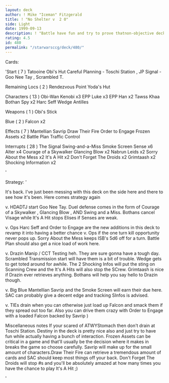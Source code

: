 ```yaml
---
layout: deck
author: ! Mike "Iceman" Fitzgerald
title: ! "No Shelter v  2 0"
side: Light
date: 1999-09-13
description: ! "Battle have fun and try to prove thatnon-objective decks when done rightare still viable."
rating: 4.5
id: 480
permalink: "/starwarsccg/deck/480/"
---
```

Cards: 

'Start  ( 7 )
Tatooine  Obi's Hut
Careful Planning - Toschi Station , JP
Signal - Goo Nee Tay , Scrambled T.

Remaining Locs  ( 2 )
Rendezvous Point
Yoda's Hut

Characters  ( 13 )
Obi-Wan Kenobi x3
EPP Luke x3
EPP Han x2
Tawss Khaa
Bothan Spy x2
Harc Seff
Wedge Antilles

Weapons  ( 1 )
Obi's Stick

Blue  ( 2 )
Falcon x2

Effects  ( 7 )
Mantellian Savrip
Draw Their Fire
Order to Engage
Frozen Assets x2
Battle Plan
Traffic Control

Interrupts  ( 28 )
The Signal
Swing-and-a-Miss
Smoke Screen
Sense x6
Alter x4
Courage of a Skywalker
Glancing Blow x2
Nabrun Leids x2
Sorry About the Mess x2
It's A Hit x2
Don't Forget The Droids x2
Grimtaash x2
Shocking Information x2


'

Strategy: '

It's back. I've just been messing with this deck
on the side here and there to see how it's been.
Here comes strategy again 

v. HDADTJ  start Goo Nee Tay. Duel defense comes
in the form of Courage of a Skywalker , Glancing
Blow , AND Swing and a Miss. Bothans cancel Visage
while It's A Hit stops Elises if Senses are weak.

v. Ops  Harc Seff and Order to Engage are the new
additions in this deck to revamp it into having a
better chance v. Ops if the one turn kill opportunity
never pops up. Sorry About the Mess keeps ISB's 5d6
off for a turn. Battle Plan should also get a nice
load of work here.

v. Drazin Manip / CCT Testing  heh. They are sure
gonna have a tough day. Scrambled Transmission
start will have them is a bit of trouble. Wedge gets
to get toted around for awhile. The 2 Shocking
Infos will put the sting on Scanning Crew and the
It's A Hits will also stop the SCrew. Grimtaash is
nice if Drazin ever retrieves anything. Bothans
will help you say hello to Drazin though.

v. Big Blue  Mantellian Savrip and the Smoke Screen
will earn their due here. SAC can probably give a
decent edge and tracking SInfos is advised.

v. TIEs  drain when you can otherwise just
load up Falcon and smack them if they spread out
too far. Also you can drive them crazy with Order
to Engage with a loaded Falcon backed by Savrip )

Miscellaneous notes  If your scared of ATWYStomach
then don't drain at Toschi Station. Destiny in the
deck is pretty nice also and just try to have fun
while actually having a bunch of interaction. Frozen
Assets can be critical in a game and that'll usually
be the decision where it makes in breaks the game
so choose carefully. Savrip will make up for the
small amount of characters.Draw Their Fire can
retrieve a tremendous amount of cards and SAC
should keep most things off your back. Don't Forget
The Droids will stop #s and you'll be absolutely
amazed at how many times you have the chance to
play It's A Hit ;)

'
